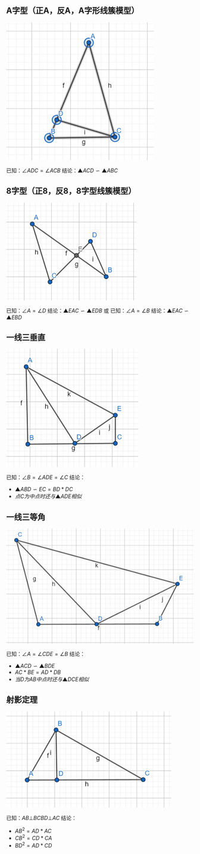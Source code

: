 ## A字型（正A，反A，A字形线簇模型）
![](assets/Pasted%20image%2020230724172224.png)

已知：$∠ADC=∠ACB$
结论：$▲ACD∽▲ABC$

## 8字型（正8，反8，8字型线簇模型）
![](assets/Pasted%20image%2020230724172609.png)

已知：$∠A=∠D$
结论：$▲EAC∽▲EDB$
或
已知：$∠A=∠B$
结论：$▲EAC∽▲EBD$

## 一线三垂直
![](assets/Pasted%20image%2020230724173150.png)

已知：$∠B=∠ADE=∠C$
结论：
- $▲ABD∽EC=BD*DC$
- $点C为中点时还与▲ADE相似$

## 一线三等角
![](assets/Pasted%20image%2020230724174054.png)

已知：$∠A=∠CDE=∠B$
结论：
- $▲ACD∽▲BDE$
- $AC*BE=AD*DB$
- $当D为AB中点时还与▲DCE相似$

## 射影定理
![](assets/Pasted%20image%2020230724174411.png)

已知：$AB⊥BC BD⊥AC$
结论：
- $AB^2=AD*AC$
- $CB^2=CD*CA$
- $BD^2=AD*CD$
